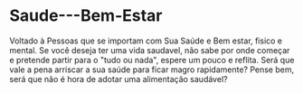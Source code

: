 Saude---Bem-Estar
=================

Voltado à Pessoas que se importam com Sua Saúde e Bem estar, fisico e mental. Se você deseja ter uma vida saudavel, não sabe por onde começar e pretende partir para o "tudo ou nada", espere um pouco e reflita. Será que vale a pena arriscar a sua saúde para ficar magro rapidamente? Pense bem, será que não é hora de adotar uma alimentação saudável?